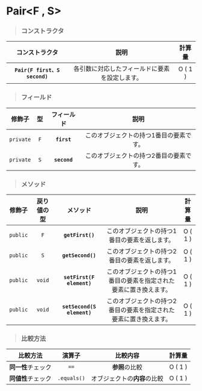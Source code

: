 # Pair<F , S>
> ### コンストラクタ
|コンストラクタ|説明|計算量|
|:---:|:---:|:---:|
|**`Pair(F first、S second)`**|各引数に対応したフィールドに要素を設定します。|O ( 1 )|
> ### フィールド
|修飾子|型|フィールド|説明|
|:---:|:---:|:---:|:---:|
|`private`|`F`|**`first`**|このオブジェクトの持つ1番目の要素です。|
|`private`|`S`|**`second`**|このオブジェクトの持つ2番目の要素です。|
> ### メソッド
|修飾子|戻り値の型|メソッド|説明|計算量|
|:---:|:---:|:---:|:---:|:---:|
|`public`|`F`|**`getFirst()`**|このオブジェクトの持つ1番目の要素を返します。|O ( 1 )|
|`public`|`S`|**`getSecond()`**|このオブジェクトの持つ2番目の要素を返します。|O ( 1 )|
|`public`|`void`|**`setFirst(F element)`**|このオブジェクトの持つ1番目の要素を指定された要素に置き換えます。|O ( 1 )|
|`public`|`void`|**`setSecond(S element)`**|このオブジェクトの持つ2番目の要素を指定された要素に置き換えます。|O ( 1 )|
> ### 比較方法
|比較方法|演算子|比較内容|計算量|
|:---:|:---:|:---:|:---:|
|**同一性**チェック|`==`|**参照**の比較|O ( 1 )|
|**同値性**チェック|`.equals()`|オブジェクトの**内容**の比較|O ( 1 )|
